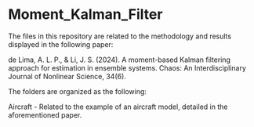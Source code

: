 # Moment_Kalman_Filter

The files in this repository are related to the methodology and results displayed in the following paper:

de Lima, A. L. P., & Li, J. S. (2024). A moment-based Kalman filtering approach for estimation in ensemble systems. Chaos: An Interdisciplinary Journal of Nonlinear Science, 34(6).

The folders are organized as the following:

Aircraft - Related to the example of an aircraft model, detailed in the aforementioned paper.
